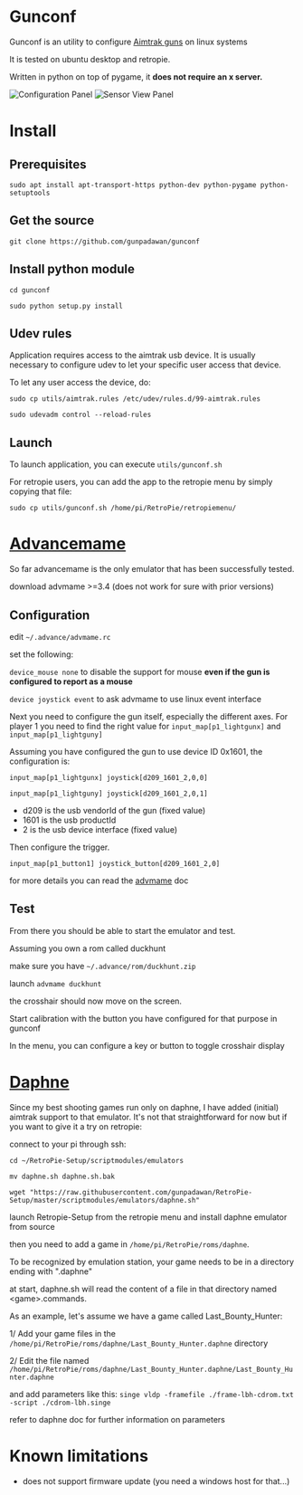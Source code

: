 Gunconf
=======

Gunconf is an utility to configure [Aimtrak guns](https://www.ultimarc.com/aimtrak.html) on linux systems

It is tested on ubuntu desktop and retropie.

Written in python on top of pygame, it **does not require an x server.**

![Configuration Panel](https://cloud.githubusercontent.com/assets/26297080/24149019/6d1c3e8c-0e41-11e7-9c4a-487cccceae75.png)
![Sensor View Panel](https://cloud.githubusercontent.com/assets/26297080/24149020/6d1ca76e-0e41-11e7-99a7-039bf5685bf6.png)


# Install
## Prerequisites

`sudo apt install apt-transport-https python-dev python-pygame python-setuptools`

## Get the source
`git clone https://github.com/gunpadawan/gunconf`

## Install python module
`cd gunconf`

`sudo python setup.py install`

## Udev rules
Application requires access to the aimtrak usb device. It is usually necessary to configure udev to let your specific user access that device.

To let any user access the device, do:

`sudo cp utils/aimtrak.rules /etc/udev/rules.d/99-aimtrak.rules`

`sudo udevadm control --reload-rules`


## Launch
To launch application, you can execute `utils/gunconf.sh`

For retropie users, you can add the app to the retropie menu by simply copying that file:

`sudo cp utils/gunconf.sh /home/pi/RetroPie/retropiemenu/`


# [Advancemame](http://www.advancemame.it/download)

So far advancemame is the only emulator that has been successfully tested.

download advmame >=3.4 (does not work for sure with prior versions)

## Configuration

edit `~/.advance/advmame.rc`

set the following:

`device_mouse none` to disable the support for mouse **even if the gun is configured to report as a mouse**

`device joystick event` to ask advmame to use linux event interface

Next you need to configure the gun itself, especially the different axes.
For player 1 you need to find the right value for `input_map[p1_lightgunx]` and `input_map[p1_lightguny]`

Assuming you have configured the gun to use device ID 0x1601, the configuration is:

`input_map[p1_lightgunx] joystick[d209_1601_2,0,0]`

`input_map[p1_lightguny] joystick[d209_1601_2,0,1]`

* d209 is the usb vendorId of the gun (fixed value)
* 1601 is the usb productId
* 2 is the usb device interface (fixed value)

Then configure the trigger.

`input_map[p1_button1] joystick_button[d209_1601_2,0]`


for more details you can read the [advmame](http://www.advancemame.it/doc-advmame#8.9.5) doc

## Test

From there you should be able to start the emulator and test.

Assuming you own a rom called duckhunt

make sure you have `~/.advance/rom/duckhunt.zip`

launch `advmame duckhunt`

the crosshair should now move on the screen.

Start calibration with the button you have configured for that purpose in gunconf

In the menu, you can configure a key or button to toggle crosshair display

# [Daphne](http://www.daphne-emu.com)

Since my best shooting games run only on daphne, I have added (initial) aimtrak support to that emulator.
It's not that straightforward for now but if you want to give it a try on retropie:

connect to your pi through ssh:

`cd ~/RetroPie-Setup/scriptmodules/emulators`

`mv daphne.sh daphne.sh.bak`

`wget "https://raw.githubusercontent.com/gunpadawan/RetroPie-Setup/master/scriptmodules/emulators/daphne.sh"`

launch Retropie-Setup from the retropie menu and install daphne emulator from source

then you need to add a game in `/home/pi/RetroPie/roms/daphne`. 

To be recognized by emulation station, your game needs to be in a directory ending with ".daphne"

at start, daphne.sh will read the content of a file in that directory named \<game\>.commands.

As an example, let's assume we have a game called Last_Bounty_Hunter:

1/ Add your game files in the `/home/pi/RetroPie/roms/daphne/Last_Bounty_Hunter.daphne` directory 

2/ Edit the file named `/home/pi/RetroPie/roms/daphne/Last_Bounty_Hunter.daphne/Last_Bounty_Hunter.daphne`


and add parameters like this: `singe vldp -framefile ./frame-lbh-cdrom.txt -script ./cdrom-lbh.singe`

refer to daphne doc for further information on parameters


# Known limitations
* does not support firmware update (you need a windows host for that...)


